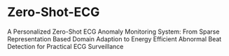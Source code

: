 # Zero-Shot-ECG
A Personalized Zero-Shot ECG Anomaly Monitoring System: From Sparse Representation Based Domain Adaption to Energy Efficient Abnormal Beat Detection for Practical ECG Surveillance
